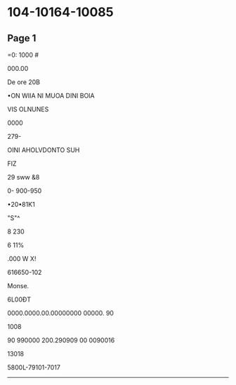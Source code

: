 # 104-10164-10085

## Page 1

=0: 1000 #

000.00

De ore 20B

•ON WIIA NI MUOA DINI BOIA

VIS OLNUNES

0000

279-

OINI AHOLVDONTO SUH

FIZ

29 sww &8

0- 900-950

•20•81K1

"S"^

8 230

6 11%

.000 W X!

616650-102

Monse.

6L00ĐT

0000.0000.00.00000000 00000. 90

1008

90 990000 200.290909 00 0090016

13018

5800L-79101-7017

---


